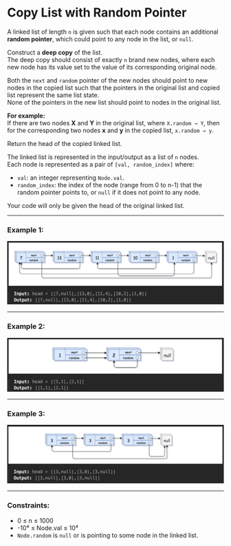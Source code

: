 # Copy List with Random Pointer

A linked list of length `n` is given such that each node contains an additional **random pointer**, which could point to any node in the list, or `null`.

Construct a **deep copy** of the list.  
The deep copy should consist of exactly `n` brand new nodes, where each new node has its value set to the value of its corresponding original node.

Both the `next` and `random` pointer of the new nodes should point to new nodes in the copied list such that the pointers in the original list and copied list represent the same list state.  
None of the pointers in the new list should point to nodes in the original list.

**For example:**  
If there are two nodes **X** and **Y** in the original list, where `X.random → Y`, then for the corresponding two nodes **x** and **y** in the copied list, `x.random → y`.

Return the head of the copied linked list.

The linked list is represented in the input/output as a list of `n` nodes.  
Each node is represented as a pair of `[val, random_index]` where:

- `val`: an integer representing `Node.val`.
- `random_index`: the index of the node (range from 0 to n-1) that the random pointer points to, or `null` if it does not point to any node.

Your code will only be given the head of the original linked list.

---

### Example 1:

![Example1](Example1.png)

---

### Example 2:

![Example2](Example2.png)

---

### Example 3:

![Example3](Example3.png)

---

### Constraints:

- 0 ≤ n ≤ 1000
- -10⁴ ≤ Node.val ≤ 10⁴
- `Node.random` is `null` or is pointing to some node in the linked list.
